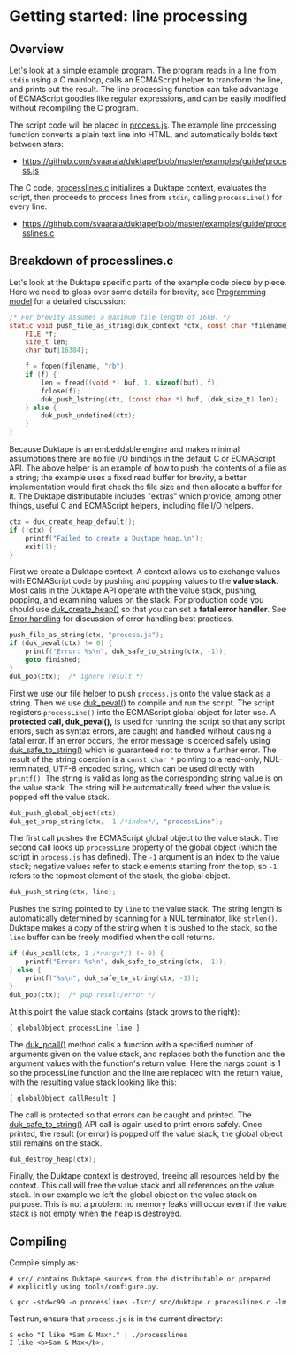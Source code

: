 # Getting started: line processing

## Overview

Let's look at a simple example program.  The program reads in a line from
`stdin` using a C mainloop, calls an ECMAScript helper to transform the
line, and prints out the result.  The line processing function can take
advantage of ECMAScript goodies like regular expressions, and can be easily
modified without recompiling the C program.

The script code will be placed in
[process.js](https://github.com/svaarala/duktape/blob/master/examples/guide/process.js).
The example line processing function converts a plain text line into HTML,
and automatically bolds text between stars:

* <https://github.com/svaarala/duktape/blob/master/examples/guide/process.js>

The C code, [processlines.c](https://github.com/svaarala/duktape/blob/master/examples/guide/processlines.c)
initializes a Duktape context, evaluates the script, then proceeds to process
lines from `stdin`, calling `processLine()` for every line:

* <https://github.com/svaarala/duktape/blob/master/examples/guide/processlines.c>

## Breakdown of processlines.c

Let's look at the Duktape specific parts of the example code piece by piece.
Here we need to gloss over some details for brevity, see
[Programming model](http://duktape.org/guide.html#programming) for a
detailed discussion:

```c
/* For brevity assumes a maximum file length of 16kB. */
static void push_file_as_string(duk_context *ctx, const char *filename) {
    FILE *f;
    size_t len;
    char buf[16384];

    f = fopen(filename, "rb");
    if (f) {
        len = fread((void *) buf, 1, sizeof(buf), f);
        fclose(f);
        duk_push_lstring(ctx, (const char *) buf, (duk_size_t) len);
    } else {
        duk_push_undefined(ctx);
    }
}
```

Because Duktape is an embeddable engine and makes minimal assumptions
there are no file I/O bindings in the default C or ECMAScript API.  The
above helper is an example of how to push the contents of a file as a
string; the example uses a fixed read buffer for brevity, a better
implementation would first check the file size and then allocate a buffer
for it.  The Duktape distributable includes "extras" which provide, among
other things, useful C and ECMAScript helpers, including file I/O helpers.

```c
ctx = duk_create_heap_default();
if (!ctx) {
    printf("Failed to create a Duktape heap.\n");
    exit(1);
}
```

First we create a Duktape context.  A context allows us to exchange values
with ECMAScript code by pushing and popping values to the **value stack**.
Most calls in the Duktape API operate with the value stack, pushing, popping,
and examining values on the stack.  For production code you should use
[duk_create_heap()](http://duktape.org/api.html#duk_create_heap) so that you
can set a **fatal error handler**.  See
[Error handling](http://duktape.org/guide.html#error-handling)
for discussion of error handling best practices.

```c
push_file_as_string(ctx, "process.js");
if (duk_peval(ctx) != 0) {
    printf("Error: %s\n", duk_safe_to_string(ctx, -1));
    goto finished;
}
duk_pop(ctx);  /* ignore result */
```

First we use our file helper to push <code>process.js</code> onto the value
stack as a string.  Then we use [duk_peval()](http://duktape.org/api.html#duk_peval)
to compile and run the script.  The script registers `processLine()` into the
ECMAScript global object for later use.  A **protected call, duk_peval(),** is
used for running the script so that any script errors, such as syntax errors,
are caught and handled without causing a fatal error.  If an error occurs, the
error message is coerced safely using
[duk_safe_to_string()](http://duktape.org/api.html#duk_safe_to_string)
which is guaranteed not to throw a further error.  The result of the string
coercion is a `const char *` pointing to a read-only, NUL-terminated, UTF-8
encoded string, which can be used directly with `printf()`.  The string is
valid as long as the corresponding string value is on the value stack.  The
string will be automatically freed when the value is popped off the value
stack.

```c
duk_push_global_object(ctx);
duk_get_prop_string(ctx, -1 /*index*/, "processLine");
```

The first call pushes the ECMAScript global object to the value stack.
The second call looks up `processLine` property of the global object (which
the script in `process.js` has defined).  The `-1` argument is an index to
the value stack; negative values refer to stack elements starting from the
top, so `-1` refers to the topmost element of the stack, the global object.


```c
duk_push_string(ctx, line);
```

Pushes the string pointed to by `line` to the value stack.  The string length
is automatically determined by scanning for a NUL terminator, like `strlen()`.
Duktape makes a copy of the string when it is pushed to the stack, so the
`line` buffer can be freely modified when the call returns.

```c
if (duk_pcall(ctx, 1 /*nargs*/) != 0) {
    printf("Error: %s\n", duk_safe_to_string(ctx, -1));
} else {
    printf("%s\n", duk_safe_to_string(ctx, -1));
}
duk_pop(ctx);  /* pop result/error */
```

At this point the value stack contains (stack grows to the right):

```
[ globalObject processLine line ]
```

The [duk_pcall()](http://duktape.org/api.html#duk_pcall) method calls a
function with a specified number of arguments given on the value stack, and
replaces both the function and the argument values with the function's
return value.  Here the nargs count is 1 so the processLine function and
the line are replaced with the return value, with the resulting value stack
looking like this:

```
[ globalObject callResult ]
```

The call is protected so that errors can be caught and printed.  The
[duk_safe_to_string()](http://duktape.org/api.html#duk_safe_to_string) API
call is again used to print errors safely.  Once printed, the result (or error)
is popped off the value stack, the global object still remains on the stack.

```c
duk_destroy_heap(ctx);
```

Finally, the Duktape context is destroyed, freeing all resources held by the
context.  This call will free the value stack and all references on the value
stack.  In our example we left the global object on the value stack on purpose.
This is not a problem: no memory leaks will occur even if the value stack
is not empty when the heap is destroyed.

## Compiling

Compile simply as:
```
# src/ contains Duktape sources from the distributable or prepared
# explicitly using tools/configure.py.

$ gcc -std=c99 -o processlines -Isrc/ src/duktape.c processlines.c -lm
```

Test run, ensure that `process.js` is in the current directory:

```
$ echo "I like *Sam & Max*." | ./processlines
I like <b>Sam & Max</b>.
```
